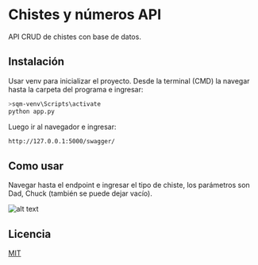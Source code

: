 # Chistes y números API

API CRUD de chistes con base de datos.

## Instalación

Usar venv para inicializar el proyecto.
Desde la terminal (CMD) la navegar hasta la carpeta del programa e ingresar:

```bash
>sqm-venv\Scripts\activate
python app.py
```
Luego ir al navegador e ingresar:
```html
http://127.0.0.1:5000/swagger/
```

## Como usar
Navegar hasta el endpoint e ingresar el tipo de chiste, los parámetros son Dad, Chuck (también se puede dejar vacío).

![alt text](/documentación/tuto.gif)

## Licencia
[MIT](https://choosealicense.com/licenses/mit/)